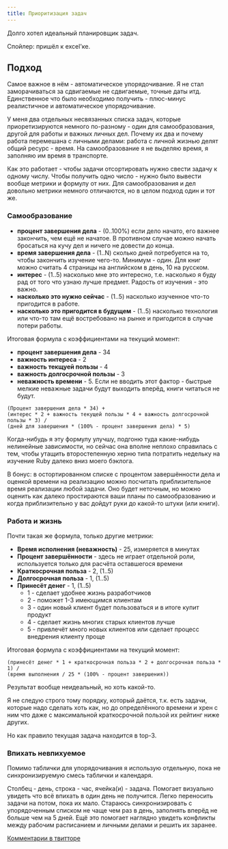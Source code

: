 ```yaml
---
title: Приоритизация задач
---
```


Долго хотел идеальный планировщик задач.

Спойлер: пришёл к excel'ке.

## Подход

Самое важное в нём - автоматическое упорядочивание. Я не стал заморачиваться за сдвигаемые не сдвигаемые, точные даты итд. Единственное что было необходимо получить - плюс-минус реалистичное и автоматическое упорядочивание.

У меня два отдельных несвязанных списка задач, которые приоретизируются немного по-разному - один для самообразования, другой для работы и важных личных дел. Почему их два и почему работа перемешана с личными делами: работа с личной жизнью делят общий ресурс - время. На самообразование я не выделяю время, я заполняю им время в транспорте.

Как это работает - чтобы задачи отсортировать нужно свести задачу к одному числу. Чтобы получить одно число - нужно было вывести вообще метрики и формулу от них. Для самообразования и дел довольно метрики немного отличаются, но в целом подход один и тот же.

### Самообразование

- **процент завершения дела** - (0..100%) если дело начато, его важнее закончить, чем ещё не начатое. В противном случае можно начать бросаться на кучу дел и ничего не довести до конца.
- **время завершения дела** - (1..N) сколько дней потребуется на то, чтобы закончить изучение чего-то. Минимум - один. Для книг можно считать 4 страницы на английском в день, 10 на русском.
- **интерес** - (1..5) насколько мне это интересно, т.е. насколько я буду рад от того что узнаю лучше предмет. Радость от изучения - это важно.
- **насколько это нужно сейчас** - (1..5) насколько изученное что-то пригодится в работе.
- **насколько это пригодится в будущем** - (1..5) насколько технология или что-то там ещё востребовано на рынке и пригодится в случае потери работы.

Итоговая формула с коэффициентами на текущий момент:

- **процент завершения дела** - 34
- **важность интереса** - 2
- **важность текщуей пользы** - 4
- **важность долгосрочной пользы** - 3
- **неважность времени** - 5. Если не вводить этот фактор - быстрые мелкие неважные задачи будут выходить вперёд, книги читаться не будут.

```
(Процент завершения дела * 34) +
(интерес * 2 + важность текущей пользы * 4 + важность долгосрочной пользы * 3) /
(дней для завершения * (100% - процент завершения дела) * 5)
```

Когда-нибудь я эту формулу улучшу, подгоню туда какие-нибудь нелинейные зависимости, но сейчас она вполне неплохо справилась с тем, чтобы утащить второстепенную херню типа потратить недельку на изучение Ruby далеко вниз моего бэклога.

В бонус: в остортированном списке с процентом завершённости дела и оценкой времени на реализацию можно посчитать приблизительное время реализации любой задачи. Оно будет неточным, но можно оценить как далеко простираются ваши планы по самообразованию и когда приблизительно у вас дойдут руки до какой-то штуки (или книги).

### Работа и жизнь

Почти такая же формула, только другие метрики:

- **Время исполнения (неважность)** - 25, измеряется в минутах
- **Процент завершённости** - здесь не играет отдельной роли, используется только для расчёта оставшегося времени
- **Краткосрочная польза** - 2, (1..5)
- **Долгосрочная польза** - 1, (1..5)
- **Принесёт денег** - 1, (1..5)
    - 1 - сделает удобнее жизнь разработчиков
    - 2 - поможет 1-3 имеющимся клиентам
    - 3 - один новый клиент будет пользоваться и в итоге купит продукт
    - 4 - сделает жизнь многих старых клиентов лучше
    - 5 - привлечёт много новых клиентов или сделает процесс внедрения клиенту проще

Итоговая формула с коэффициентами на текущий момент:

```
(принесёт денег * 1 + краткосрочная польза * 2 + долгосрочная польза * 1) /
(время выполнения / 25 * (100% - процент завершения))
```

Результат вообще неидеальный, но хоть какой-то.

Я не следую строго тому порядку, который даётся, т.к. есть задачи, которые надо сделать хоть как, но до определённого времени и хрен с ним что даже с максимальной краткосрочной пользой их рейтинг ниже других.

Но как правило текущая задача находится в top-3.

### Впихать невпихуемое

Помимо таблички для упорядочивания я использую отдельную, пока не синхронизируемую смесь таблички и календаря.

Столбец - день, строка - час, ячейка(и) - задача. Помогает визуально увидеть что всё впихать в один день не получится. Легко переносить задачи на потом, пока их мало. Стараюсь синхронизировать с упорядоченным списком не чаще чем раз в день, заполнять вперёд не больше чем на 5 дней. Ещё это помогает наглядно увидеть конфликты между рабочим расписанием и личными делами и решить их заранее.

[Комментарии в твитторе](https://twitter.com/strizhechenko/status/1072440158505627649)
